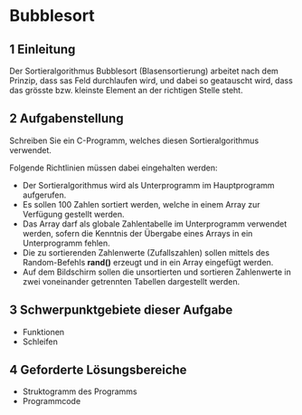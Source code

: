 # Bubblesort

## 1 Einleitung

Der Sortieralgorithmus Bubblesort (Blasensortierung) arbeitet nach dem Prinzip, dass sas Feld durchlaufen wird, und dabei so geatauscht wird, dass das grösste bzw. kleinste Element an der richtigen Stelle steht.

## 2 Aufgabenstellung

Schreiben Sie ein C-Programm, welches diesen Sortieralgorithmus verwendet.

Folgende Richtlinien müssen dabei eingehalten werden:

* Der Sortieralgorithmus wird als Unterprogramm im Hauptprogramm aufgerufen.
* Es sollen 100 Zahlen sortiert werden, welche in einem Array zur Verfügung gestellt werden.
* Das Array darf als globale Zahlentabelle im Unterprogramm verwendet werden, sofern die Kenntnis der Übergabe eines Arrays in ein Unterprogramm fehlen.
* Die zu sortierenden Zahlenwerte (Zufallszahlen) sollen mittels des Random-Befehls **rand()** erzeugt und in ein Array eingefügt werden.
* Auf dem Bildschirm sollen die unsortierten und sortieren Zahlenwerte in zwei voneinander getrennten Tabellen dargestellt werden.

## 3 Schwerpunktgebiete dieser Aufgabe

* Funktionen
* Schleifen

## 4 Geforderte Lösungsbereiche

* Struktogramm des Programms
* Programmcode
